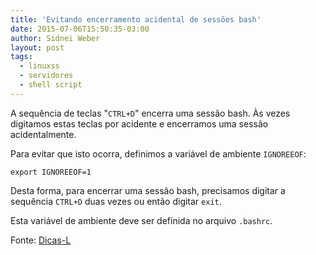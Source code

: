 ```yaml
---
title: 'Evitando encerramento acidental de sessões bash'
date: 2015-07-06T15:50:35-03:00
author: Sidnei Weber
layout: post
tags:
  - linuxss
  - servidores
  - shell script
---
```

A sequência de teclas "`CTRL+D`" encerra uma sessão bash. Às vezes digitamos estas teclas por acidente e encerramos uma sessão acidentalmente.

Para evitar que isto ocorra, definimos a variável de ambiente `IGNOREEOF`:

```shell
export IGNOREEOF=1
```

Desta forma, para encerrar uma sessão bash, precisamos digitar a sequência `CTRL+D` duas vezes ou então digitar `exit`.

Esta variável de ambiente deve ser definida no arquivo `.bashrc`.

Fonte: [Dicas-L](http://www.dicas-l.com.br/arquivo/encerramento_acidental_de_sessoes_bash.php#.VDVCZdRdW2w)